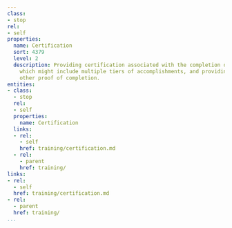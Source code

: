 ```yaml
---
class:
- stop
rel:
- self
properties:
  name: Certification
  sort: 4379
  level: 2
  description: Providing certification associated with the completion of training,
    which might include multiple tiers of accomplishments, and providing badges and
    other proof of completion.
entities:
- class:
  - stop
  rel:
  - self
  properties:
    name: Certification
  links:
  - rel:
    - self
    href: training/certification.md
  - rel:
    - parent
    href: training/
links:
- rel:
  - self
  href: training/certification.md
- rel:
  - parent
  href: training/
...
```

